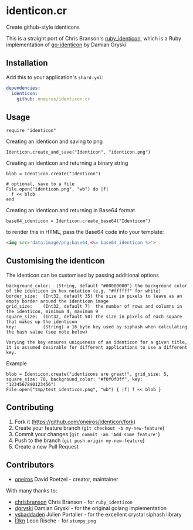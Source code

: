 # identicon.cr

Create github-style identicons

This is a straight port of Chris Branson's [ruby_identicon](https://github.com/chrisbranson/ruby_identicon), which is a Ruby implementation of [go-identicon](https://github.com/dgryski/go-identicon) by Damian Gryski

## Installation

Add this to your application's `shard.yml`:

```yaml
dependencies:
  identicon:
    github: oneiros/identicon.cr
```

## Usage

```crystal
require "identicon"
```

Creating an identicon and saving to png

```crystal
Identicon.create_and_save("Identicon", "identicon.png")
```

Creating an identicon and returning a binary string

```crystal
blob = Identicon.create("Identicon")

# optional, save to a file
File.open("identicon.png", "wb") do |f|
  f << blob
end
```

Creating an identicon and returning in Base64 format

```crystal
base64_identicon = Identicon.create_base64("Identicon")
```

to render this in HTML, pass the Base64 code into your template: 

```html
<img src='data:image/png;base64,<%= base64_identicon %>'>
```

## Customising the identicon

The identicon can be customised by passing additional options

    background_color:  (String, default "#00000000") the background color of the identicon in hex notation (e.g. "#ffffff" for white)
    border_size:  (Int32, default 35) the size in pixels to leave as an empty border around the identicon image
    grid_size:    (Int32, default 7)  the number of rows and columns in the identicon, minimum 4, maximum 9
    square_size:  (Int32, default 50) the size in pixels of each square that makes up the identicon
    key:          (String) a 16 byte key used by siphash when calculating the hash value (see note below)

    Varying the key ensures uniqueness of an identicon for a given title, it is assumed desirable for different applications to use a different key.

Example

```crystal
blob = Identicon.create("identicons are great!", grid_size: 5, square_size: 70, background_color: "#f0f0f0ff", key: "1234567890123456")
File.open("tmp/test_identicon.png", "wb") { |f| f << blob }
 ```

## Contributing

1. Fork it (<https://github.com/oneiros/identicon/fork>)
2. Create your feature branch (`git checkout -b my-new-feature`)
3. Commit your changes (`git commit -am 'Add some feature'`)
4. Push to the branch (`git push origin my-new-feature`)
5. Create a new Pull Request

## Contributors

- [oneiros](https://github.com/oneiros) David Roetzel - creator, maintainer

With many thanks to:
- [chrisbranson](https://github.com/chrisbranson) Chris Branson - for `ruby_identicon`
- [dgryski](https://github.com/dgryski) Damian Gryski - for the original golang implementation
- [ysbaddaden](https://github.com/ysbaddaden) Julien Portalier - for the excellent crystal siphash library
- [l3kn](https://github.com/l3kn) Leon Rische - for `stumpy_png`
